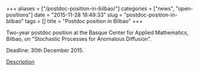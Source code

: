 +++
aliases = ["/postdoc-position-in-bilbao/"]
categories = ["news", "open-positions"]
date = "2015-11-28 18:49:33"
slug = "postdoc-position-in-bilbao"
tags = []
title = "Postdoc position in Bilbao"
+++

Two-year postdoc position at the Basque Center for Applied Mathematics,
Bilbao, on "Stochastic Processes for Anomalous Diffusion".

Deadline: 30th December 2015.

[Description](https://www.bcamath.org/documentos_public/archivos/ofertas/BCAM15_Postdoc_Profile_SP.pdf)
